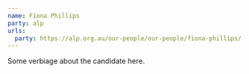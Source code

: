 ```yaml
---
name: Fiona Phillips
party: alp
urls:
  party: https://alp.org.au/our-people/our-people/fiona-phillips/
---
```

Some verbiage about the candidate here.
